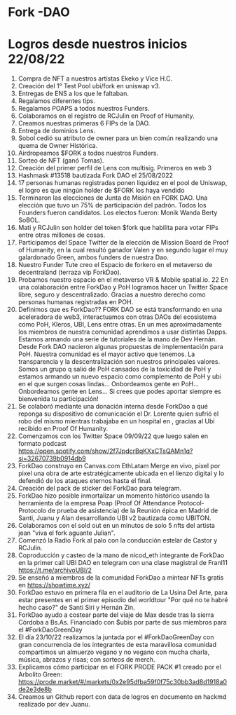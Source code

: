 # Fork -DAO
# Logros desde nuestros inicios 22/08/22
1. Compra de NFT a nuestros artistas Ekeko y Vice H.C.
2. Creación del 1° Test Pool ubi/fork en uniswap v3.
3. Entregas de ENS a los que le faltaban.
4. Regalamos diferentes tips.
5. Regalamos POAPS a todos nuestros Funders.
6. Colaboramos en el registro de RCJulin en Proof of Humanity.
7. Creamos nuestras primeras 6 FIPs de la DAO.
8. Entrega de dominios Lens.
9. Sobol cedió su atributo de owner para un bien común realizando una quema de Owner Histórica.
10. Airdropeamos $FORK a todos nuestros Funders.
11. Sorteo de NFT (ganó Tomas).
13. Creación del primer perfil de Lens con multisig. Primeros en web 3
15. Hashmask #13518 bautizada Fork DAO el 25/08/2022
16. 17 personas humanas registradas ponen liquidez en el pool de Uniswap, el logro es que ningún holder de $FORK los haya vendido
17. Terminaron las elecciones de Junta de Misión en FORK DAO.
Una elección que tuvo un 75% de participación del padrón.
Todos los Founders fueron candidatos.
Los electos fueron: Monik  Wanda Berty SoBOL.
18. Mati y RCJulin son holder del token $fork que habilita para votar FIPs entre otras millones de cosas.
19. Participamos del Space Twitter de la elección de Mission Board de Proof of Humanity, en la cual resultó ganador Valen y en segundo lugar el muy galardonado Green, ambos funders de nuestra Dao.
20. Nuestro Funder Tute creo el Espacio de forkero en el metaverso de decentraland (terraza vip ForkDao).
21. Probamos nuestro espacio en el metaverso  VR & Mobile spatial.io.
22 En una colaboración entre ForkDao y PoH logramos hacer un Twitter Space libre, seguro y descentralizado. Gracias a nuestro derecho como personas humanas registradas en POH.
23. Definimos que es ForkDao?? FORK DAO se está transformando en una aceleradora de web3, interactuamos con  otras DAOs del ecosistema como PoH, Kleros, UBI, Lens entre otras. En un  mes aproximadamente los miembros de nuestra comunidad aprendimos a usar distintas Dapps.
Estamos armando una serie de tutoriales de la mano de Dev Hernán.
Desde Fork DAO nacieron algunas propuestas de implementación para PoH. Nuestra comunidad es el mayor activo que tenemos. La transparencia y la descentralización son nuestros principales valores. Somos un grupo q salió de PoH cansados de la toxicidad de PoH y estamos armando un nuevo espacio como complemento de PoH y ubi en el que surgen cosas lindas... Onbordeamos gente en PoH... Onbordeamos gente en Lens...
Si crees que podes aportar siempre es bienvenida tu participación!
24. Se colaboró mediante una donación interna desde ForkDao a qué reponga su dispositivo de comunicación el Dr. Lorente quien sufrió el robo del mismo mientras trabajaba en un hospital en , gracias al Ubi recibido en Proof Of Humanity.
25. Comenzamos con los Twitter Space 09/09/22 que luego salen en formato podcast  
https://open.spotify.com/show/2f7JpdcrBqKXxCTsQAMn1q?si=32670739b0914db9
26. ForkDao construyo en Canvas.com EthLatam Merge en vivo, pixel por pixel una obra de arte estratégicamente ubicada en el lienzo digital y lo defendió de los ataques eternos hasta el final.
27. Creación del pack de sticker del ForkDao para telegram.
28. ForkDao hizo posible inmortalizar un momento histórico usando la herramienta de la empresa Poap (Proof Of Attendance Protocol-Protocolo de prueba de asistencia) de la Reunión épica en Madrid de Santi, Juanu y Alan desarrollando UBI v2 bautizada como  UBITON.
29. Colaboramos con el sold out en un minutos de solo 5 nfts del artista jean "viva el fork aguante Julian".
30. Comenzó la Radio Fork al palo con la conducción estelar de Castor y RCJulin.
31. Coproducción y casteo de la mano de nicod_eth integrante de ForkDao en la primer call UBI DAO en telegram con una clase magistral  de Franl11 https://t.me/archivoUBI/2
32. Se enseñó a miembros de la comunidad ForkDao a mintear NFTs gratis en https://showtime.xyz/
33. ForkDao estuvo en primera fila en el auditorio de La Usina Del Arte, para estar presentes en el primer episodio del worldtour "Por qué no te habré hecho caso?" de Santi Siri y Hernán Zin.
34. ForkDao ayudo a costear parte del viaje de Max desde tras la sierra Córdoba a Bs.As. Financiado con $ubis por parte de sus miembros para el #ForkDaoGreenDay 
35. El día 23/10/22 realizamos la juntada por el #ForkDaoGreenDay con gran concurrencia de los integrantes de esta maravillosa comunidad compartimos un almuerzo vegano y no vegano con mucha charla, música, abrazos y risas; con sorteos de merch.
36. Explicamos cómo participar en el FORK PRODE PACK #1 creado por el Arbolito Green:
https://prode.market/#/markets/0x2e95dfba59f0f75c30bb3ad8d1918a0de2e3de8b
37. Creamos un Github report con data de logros en  documento en hackmd realizado por dev Juanu.

